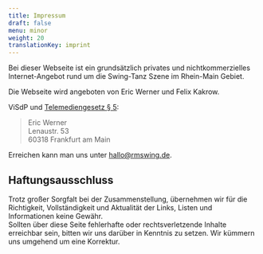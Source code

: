 ```yaml
---
title: Impressum
draft: false
menu: minor
weight: 20
translationKey: imprint
---
```

Bei dieser Webseite ist ein grundsätzlich privates und nichtkommerzielles Internet-Angebot rund um die Swing-Tanz Szene im Rhein-Main Gebiet.

Die Webseite wird angeboten von Eric Werner und Felix Kakrow.

ViSdP und [Telemediengesetz § 5](https://dejure.org/gesetze/TMG/5.html):

> Eric Werner\
> Lenaustr. 53\
> 60318 Frankfurt am Main

Erreichen kann man uns unter [hallo@rmswing.de](mailto:hallo@rmswing.de).

## Haftungsausschluss

Trotz großer Sorgfalt bei der Zusammenstellung, übernehmen wir für die Richtigkeit, Vollständigkeit und Aktualität der Links, Listen und Informationen keine Gewähr.\
Sollten über diese Seite fehlerhafte oder rechtsverletzende Inhalte erreichbar sein, bitten wir uns darüber in Kenntnis zu setzen. Wir kümmern uns umgehend um eine Korrektur.


